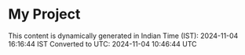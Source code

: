 # My Project

This content is dynamically generated in Indian Time (IST): 2024-11-04 16:16:44 IST
Converted to UTC: 2024-11-04 10:46:44 UTC
